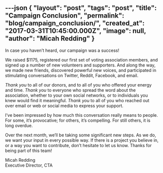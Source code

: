 ---json
{
	"layout": "post",
	"tags": "post",
    "title": "Campaign Conclusion",
    "permalink": "blog/campaign_conclusion/",
    "created_at": "2017-03-31T10:45:00.000Z",
    "image":  null,
    "author": "Micah Redding"
}
---

<p>In case you haven&rsquo;t heard, our campaign was a success!</p>
<p>We raised $1175, registered our first set of voting association members, and signed up a number of new volunteers and supporters. And along the way, we made new friends, discovered powerful new voices, and participated in stimulating conversations on Twitter, Reddit, Facebook, and email.</p>
<p><em>Thank you</em> to all of our donors, and to all of you who offered your energy and time. <em>Thank you</em>&nbsp;to everyone who spread the word about the association, whether to your own social networks, or to individuals you knew would find it meaningful. <em>Thank you</em>&nbsp;to all of you who reached out over email or web or social media to express your support.</p>
<p>I&rsquo;ve been impressed by how much this conversation really means to people. For some, it&rsquo;s provocative; for others, it&rsquo;s compelling. For still others, it is long overdue.</p>
<p>Over the next month, we&rsquo;ll be taking some significant new steps. As we do, we want your input in every possible way. If there is a project you believe in, or a way you want to contribute, don&rsquo;t hesitate to let us know. Thanks for being part of this team!</p>
<p>Micah Redding<br />Executive Director, CTA</p>
    
